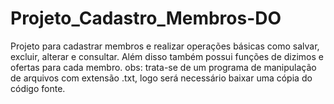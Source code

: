 # Projeto_Cadastro_Membros-DO
Projeto para cadastrar membros e realizar operações básicas como salvar, excluir, alterar e consultar. Além disso também possui funções de dizimos e ofertas para cada membro.
obs: trata-se de um programa de manipulação de arquivos com extensão .txt, logo será necessário baixar uma cópia do código fonte.
